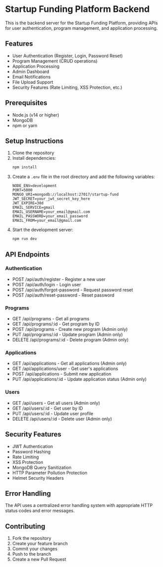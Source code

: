 # Startup Funding Platform Backend

This is the backend server for the Startup Funding Platform, providing APIs for user authentication, program management, and application processing.

## Features

- User Authentication (Register, Login, Password Reset)
- Program Management (CRUD operations)
- Application Processing
- Admin Dashboard
- Email Notifications
- File Upload Support
- Security Features (Rate Limiting, XSS Protection, etc.)

## Prerequisites

- Node.js (v14 or higher)
- MongoDB
- npm or yarn

## Setup Instructions

1. Clone the repository
2. Install dependencies:
   ```bash
   npm install
   ```
3. Create a `.env` file in the root directory and add the following variables:
   ```
   NODE_ENV=development
   PORT=5000
   MONGO_URI=mongodb://localhost:27017/startup-fund
   JWT_SECRET=your_jwt_secret_key_here
   JWT_EXPIRE=30d
   EMAIL_SERVICE=gmail
   EMAIL_USERNAME=your_email@gmail.com
   EMAIL_PASSWORD=your_email_password
   EMAIL_FROM=your_email@gmail.com
   ```
4. Start the development server:
   ```bash
   npm run dev
   ```

## API Endpoints

### Authentication
- POST /api/auth/register - Register a new user
- POST /api/auth/login - Login user
- POST /api/auth/forgot-password - Request password reset
- POST /api/auth/reset-password - Reset password

### Programs
- GET /api/programs - Get all programs
- GET /api/programs/:id - Get program by ID
- POST /api/programs - Create new program (Admin only)
- PUT /api/programs/:id - Update program (Admin only)
- DELETE /api/programs/:id - Delete program (Admin only)

### Applications
- GET /api/applications - Get all applications (Admin only)
- GET /api/applications/user - Get user's applications
- POST /api/applications - Submit new application
- PUT /api/applications/:id - Update application status (Admin only)

### Users
- GET /api/users - Get all users (Admin only)
- GET /api/users/:id - Get user by ID
- PUT /api/users/:id - Update user profile
- DELETE /api/users/:id - Delete user (Admin only)

## Security Features

- JWT Authentication
- Password Hashing
- Rate Limiting
- XSS Protection
- MongoDB Query Sanitization
- HTTP Parameter Pollution Protection
- Helmet Security Headers

## Error Handling

The API uses a centralized error handling system with appropriate HTTP status codes and error messages.

## Contributing

1. Fork the repository
2. Create your feature branch
3. Commit your changes
4. Push to the branch
5. Create a new Pull Request 